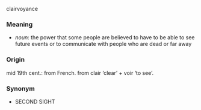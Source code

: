 clairvoyance
### Meaning
+ _noun_: the power that some people are believed to have to be able to see future events or to communicate with people who are dead or far away

### Origin

mid 19th cent.: from French. from clair ‘clear’ + voir ‘to see’.

### Synonym

+ SECOND SIGHT


